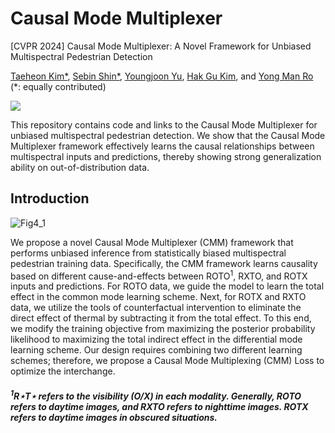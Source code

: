 # Causal Mode Multiplexer
[CVPR 2024] Causal Mode Multiplexer: A Novel Framework for Unbiased Multispectral Pedestrian Detection

[Taeheon Kim*](https://scholar.google.com/citations?user=9nYafYMAAAAJ&hl=en), [Sebin Shin*](https://scholar.google.com/citations?user=a-wpcQEAAAAJ&hl=en), [Youngjoon Yu](https://dblp.org/pid/266/1289.html), [Hak Gu Kim](https://scholar.google.com/citations?user=Jgh1JYgAAAAJ&hl=en), and [Yong Man Ro](https://scholar.google.com/citations?user=IPzfF7cAAAAJ&hl=en) (*: equally contributed)

<a href='https://arxiv.org/abs/2403.01300'><img src='https://img.shields.io/badge/Paper-Arxiv-red'></a>

This repository contains code and links to the Causal Mode Multiplexer for unbiased multispectral pedestrian detection. We show that the Causal Mode Multiplexer framework effectively learns the causal relationships between multispectral inputs and predictions, thereby showing strong generalization ability on out-of-distribution data.



## Introduction

![Fig4_1](https://github.com/ssbin0914/Causal-Mode-Multiplexer/assets/101541087/7b90c4a0-ed92-464b-9bfb-9febe8f2d337)

We propose a novel Causal Mode Multiplexer (CMM) framework that performs unbiased inference from statistically biased multispectral pedestrian training data. Specifically, the CMM framework learns causality based on different cause-and-effects between ROTO<sup>1</sup>, RXTO, and ROTX inputs and predictions. For ROTO data, we guide the model to learn the total effect in the common mode learning scheme. Next, for ROTX and RXTO data, we utilize the tools of counterfactual intervention to eliminate the direct effect of thermal by subtracting it from the total effect. To this end, we modify the training objective from maximizing the posterior probability likelihood to maximizing the total indirect effect in the differential mode learning scheme. Our design requires combining two different learning schemes; therefore, we propose a Causal Mode Multiplexing (CMM) Loss to optimize the interchange.

##### <sup>1</sup>R⋆T⋆ refers to the visibility (O/X) in each modality. Generally, ROTO refers to daytime images, and RXTO refers to nighttime images. ROTX refers to daytime images in obscured situations.
